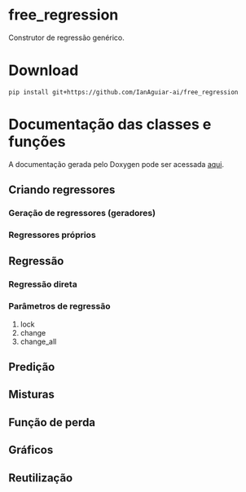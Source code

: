 # free_regression

Construtor de regressão genérico.

# Download

```
pip install git+https://github.com/IanAguiar-ai/free_regression
```

# Documentação das classes e funções

A documentação gerada pelo Doxygen pode ser acessada [aqui](https://github.com/IanAguiar-ai/free_regression/blob/main/free_regression/documentacao/html/annotated.html).

## Criando regressores

### Geração de regressores (geradores)

### Regressores próprios

## Regressão

### Regressão direta

### Parâmetros de regressão

1. lock
2. change
3. change_all

## Predição

## Misturas

## Função de perda

## Gráficos

## Reutilização
